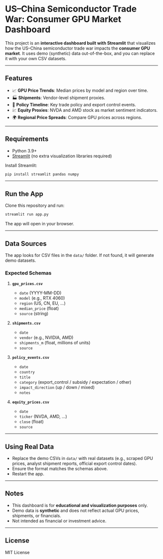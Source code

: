 # US–China Semiconductor Trade War: Consumer GPU Market Dashboard

This project is an **interactive dashboard built with Streamlit** that visualizes how the US–China semiconductor trade war impacts the **consumer GPU market**. It uses demo (synthetic) data out-of-the-box, and you can replace it with your own CSV datasets.

---

## Features

* 📈 **GPU Price Trends**: Median prices by model and region over time.
* 🏭 **Shipments**: Vendor-level shipment proxies.
* 📰 **Policy Timeline**: Key trade policy and export control events.
* 💹 **Equity Proxies**: NVDA and AMD stock as market sentiment indicators.
* 🌍 **Regional Price Spreads**: Compare GPU prices across regions.

---

## Requirements

* Python 3.9+
* [Streamlit](https://streamlit.io/) (no extra visualization libraries required)

Install Streamlit:

```bash
pip install streamlit pandas numpy
```

---

## Run the App

Clone this repository and run:

```bash
streamlit run app.py
```

The app will open in your browser.

---

## Data Sources

The app looks for CSV files in the `data/` folder. If not found, it will generate demo datasets.

### Expected Schemas

1. **`gpu_prices.csv`**

   * `date` (YYYY-MM-DD)
   * `model` (e.g., RTX 4060)
   * `region` (US, CN, EU, ...)
   * `median_price` (float)
   * `source` (string)

2. **`shipments.csv`**

   * `date`
   * `vendor` (e.g., NVIDIA, AMD)
   * `shipments_m` (float, millions of units)
   * `source`

3. **`policy_events.csv`**

   * `date`
   * `country`
   * `title`
   * `category` (export\_control / subsidy / expectation / other)
   * `impact_direction` (up / down / mixed)
   * `notes`

4. **`equity_prices.csv`**

   * `date`
   * `ticker` (NVDA, AMD, ...)
   * `close` (float)
   * `source`

---

## Using Real Data

* Replace the demo CSVs in `data/` with real datasets (e.g., scraped GPU prices, analyst shipment reports, official export control dates).
* Ensure the format matches the schemas above.
* Restart the app.

---

## Notes

* This dashboard is for **educational and visualization purposes** only.
* Demo data is **synthetic** and does not reflect actual GPU prices, shipments, or financials.
* Not intended as financial or investment advice.

---

## License

MIT License
